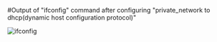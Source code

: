 #Output of "ifconfig" command after configuring "private_network to dhcp(dynamic host configuration protocol)"



![ifconfig](https://user-images.githubusercontent.com/95885324/198010898-4f3db82b-d2ea-4492-89fc-1fd845e08016.png)
